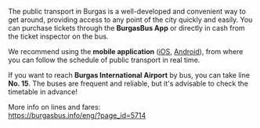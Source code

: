 The public transport in Burgas is a well-developed and convenient way to get around, providing access to any point of the city quickly and easily. You can purchase tickets through the **BurgasBus App** or directly in cash from the ticket inspector on the bus.

We recommend using the **mobile application** (<a target="_blank" href="https://apps.apple.com/us/app/burgas/id1527094752">iOS</a>, <a href="https://play.google.com/store/apps/details?id=com.modeshift.burgas" target="_blank">Android</a>), from where you can follow the schedule of public transport in real time.

If you want to reach **Burgas International Airport** by bus, you can take line **No. 15**. The buses are frequent and reliable, but it's advisable to check the timetable in advance!

More info on lines and fares:<br/>
<a target="_blank" href="https://burgasbus.info/eng/?page_id=5714">https://burgasbus.info/eng/?page_id=5714</a>
